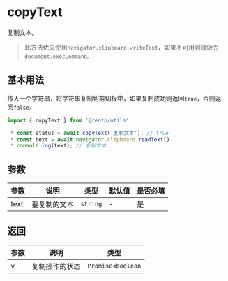 # copyText

复制文本。

> 此方法优先使用`navigator.clipboard.writeText`，如果不可用则降级为`document.execCommand`。

## 基本用法

传入一个字符串，将字符串复制到剪切板中，如果复制成功则返回`true`，否则返回`false`。

```ts
import { copyText } from '@renzp/utils'

 * const status = await copyText('复制文本'); // true
 * const text = await navigator.clipboard.readText()
 * console.log(text); // 复制文本
```

## 参数

| 参数 | 说明         | 类型     | 默认值 | 是否必填 |
| ---- | ------------ | -------- | ------ | -------- |
| text | 要复制的文本 | `string` | -      | 是       |


## 返回

| 参数 | 说明           | 类型              |
| ---- | -------------- | ----------------- |
| v    | 复制操作的状态 | `Promise<boolean` |
